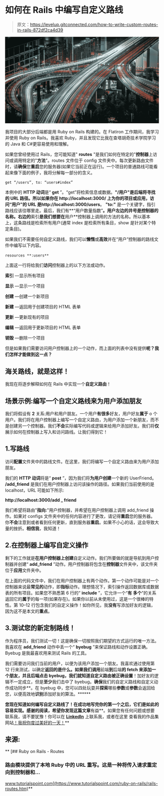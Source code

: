 # 如何在 Rails 中编写自定义路线

> 原文：<https://levelup.gitconnected.com/how-to-write-custom-routes-in-rails-872df2ca4d39>

![](img/517abf63724c69fcbb25b1e1b995e895.png)

我项目的大部分后端都是用 Ruby on Rails 构建的。在 Flatiron 工作期间，我学习并使用 Ruby on Rails。我喜欢 Ruby，并且发现它比我在查塔胡奇技术学院学习的 Java 和 C#更容易使用和理解。

如果您曾经使用过 Rails，您可能知道" **routes** "是我们如何在特定的"**控制器**上访问或调用特定的"**方法**"。routes 文件位于 config 文件夹中。每次更新路由文件时，请**确保**您**重启**您的服务器(如果它当前正在运行)。一个项目的普通路线可能看起来像下面的例子，我将分解每一部分的含义。

```
get “/users”, to: “users#index”
```

本例中的 **HTTP 动词**是“ **get** ”。“get”将检索信息或数据。**"/用户"**是后端将寻找的 URL 路径。所以如果你在 **http://localhost:3000/** 上为你的项目或应用，访问“用户”的 URL 是**http://localhost:3000/users**。 **"to:"** 是一个关键字，指引路线应该往哪里走。最后，我们有**“用户数量指数”**。**用户**左边的井号是控制器的名称。右边的**索引**是我们想要在**用户**控制器上调用的方法的名称。所以基本上，这条路线是检索所有用户(通常 index 是检索所有条目，show 是针对某个特定条目)。

如果我们不需要任何自定义路线，我们可以**懒惰**或**高效**并在“用户”控制器的路线文件中编写以下内容。

`resources **:users**`

上面这一行将给我们**访问**控制器上的以下方法或动作。

**索引** —显示所有项目

**显示** —显示一个项目

**创建** —创建一个新项目

**新建** —返回用于创建项目的 HTML 表单

**更新** —更新现有的项目

**编辑** —返回用于更新项目的 HTML 表单

**销毁** —删除一个项目

但是如果我们需要访问用户控制器上的一个动作，而上面的列表中没有提供**呢？我们怎样才能做到这一点？**

## 海关路线，就是这样！

我现在将逐步解释如何在 Rails 中实现一个**自定义路由**！

## 场景示例:编写一个自定义路线来为用户添加朋友

我们将假设有 **2** 关系:用户和用户朋友。一个用户**有很多**好友，用户好友**属于** o 个用户。我们将在用户控制器上编写一个自定义路由，为用户添加一个新朋友，而不是创建另一个控制器。我们**不会**实际编写代码或逻辑来给用户添加好友。我们将**仅**展示如何在控制器上写入和访问路线。让我们得到它！

## 1.写路线

访问**配置**文件夹中的路线文件。在这里，我们将编写一个自定义路由来为用户添加朋友。

我们的 **HTTP 动词**将是“ **post** ”，因为我们将**为用户创建**一个新的 UserFriend。 **/add_friend** 是我们在用户控制器上访问该操作的路径。如果我们当前使用的是 localhost，URL 可能如下所示:

**http://localhost:3000/add _ friend**

我们希望将路由"**指向:**"用户控制器，并希望在用户控制器上调用 add_friend 操作。如果对 configs 文件夹中的任何内容进行了更改，请记得**重启**您的服务器。你**不会**注意到或者看到任何更新，直到服务器**重启**。如果不小心的话，这会导致大量的挫折。**相信我**，我知道！

## 2.在控制器上编写自定义操作

剩下的工作就是**在用户控制器上创建**自定义动作。我们所要做的就是导航到用户控制器并创建“ **add_friend** ”动作。用户控制器将包含在**控制器**文件夹中，该文件夹位于**应用**文件夹中。

在上面的代码文件中，我们在用户控制器上有两个动作。第一个动作可能是对一个控制器来说最**常见的**动作，即**指标**动作。理想情况下，索引操作返回数据库或数据表的所有项目。如果您不熟悉第 6 行的“ **include** ”，它允许一个“**有** **多个**”的关系返回它的**属于**的每一项(如果存在)。如果你以前从未使用过，这是一个很棒的特性。第 10–12 行包含我们的自定义操作！如你所见，我**没有**写添加好友的逻辑，因为这不是本文的**重点**。

## 3.测试您的新定制路线！

作为程序员，我们测试一切！这是确保一切按照我们期望的方式运行的唯一方法。我喜欢在 **add_friend** 动作中丢一个“ **byebug** ”来保证路线和动作设置正确。Byebug 是我最喜欢用来测试 Rails 的工具。

我们需要访问我们当前的用户，以便为该用户添加一个朋友。我喜欢通过使用第 12 行来测试，以确定**返回的是什么。如果我们调用**前端**到**后端**的 fetch 来添加一个朋友，并且后端点击 byebug，我们就知道自定义路由被正确设置**！加好友的逻辑不一定成立，但是**至少**我们击中了 byebug。**确保**我们的自定义路线和自定义动作成功同步**。在 byebug 中，您可以四处玩耍并**探索**哪些**参数**或**参数**会返回给您，以便高效地**识别**添加好友的算法。******

**您现在知道如何编写自定义路线了！在成功地写完你的第一个之后，它们是如此的容易实现。**感谢**的阅读，希望你发现这篇文章**有益**。如果您有任何问题或想要联系我，请不要犹豫！你可以在 [**LinkedIn**](https://www.linkedin.com/in/genecampbell3/) 上联系我，或者在这里 查看我的作品集网站[！我祝你度过美好的一天！](http://www.genecampbell3.net/)**

## **来源:**

**[](https://www.tutorialspoint.com/ruby-on-rails/rails-routes.htm) [## Ruby on Rails - Routes

### 路由模块提供了本地 Ruby 中的 URL 重写。这是一种将传入请求重定向到控制器和…

www.tutorialspoint.com](https://www.tutorialspoint.com/ruby-on-rails/rails-routes.htm)**